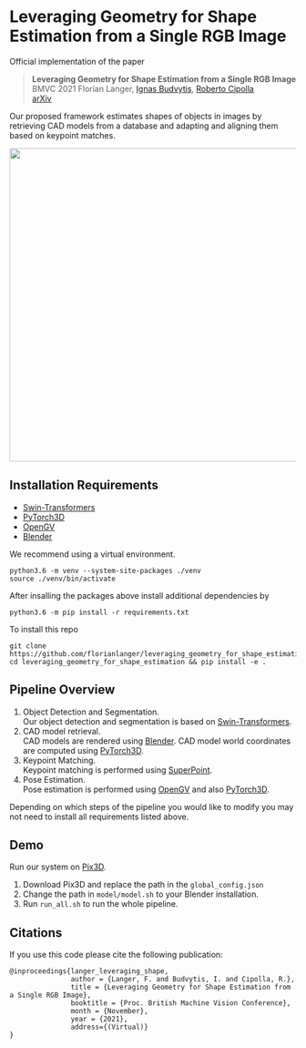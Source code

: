 # Leveraging Geometry for Shape Estimation from a Single RGB Image

Official implementation of the paper

> **Leveraging Geometry for Shape Estimation from a Single RGB Image** \
> BMVC 2021
> Florian Langer, [Ignas Budvytis][ignas], [Roberto Cipolla][roberto] \
> [arXiv][1]

Our proposed framework estimates shapes of objects in images by retrieving CAD models from a database and adapting and aligning them based on keypoint matches.

<div align="center">
  <img src="https://github.com/florianlanger/leveraging_geometry_for_shape_estimation/blob/main/assets/teaser.gif" width="550px" />
</div>


## Installation Requirements
- [Swin-Transformers][swin]
- [PyTorch3D][py3d]
- [OpenGV][ogv]
- [Blender][blend]

We recommend using a virtual environment.
```
python3.6 -m venv --system-site-packages ./venv
source ./venv/bin/activate
```

After insalling the packages above install additional dependencies by
```
python3.6 -m pip install -r requirements.txt
```
To install this repo
```
git clone https://github.com/florianlanger/leveraging_geometry_for_shape_estimation
cd leveraging_geometry_for_shape_estimation && pip install -e .
```

## Pipeline Overview
  1. Object Detection and Segmentation.\
  Our object detection and segmentation is based on [Swin-Transformers][swin].
  2. CAD model retrieval.\
  CAD models are rendered using [Blender][blend]. CAD model world coordinates are computed using [PyTorch3D][py3d].
  3. Keypoint Matching.\
  Keypoint matching is performed using [SuperPoint][super].
  5. Pose Estimation.\
  Pose estimation is performed using [OpenGV][ogv] and also [PyTorch3D][py3d].
  
  Depending on which steps of the pipeline you would like to modify you may not need to install all requirements listed above.


## Demo

Run our system on [Pix3D][pix].
1. Download Pix3D and replace the path in the ```global_config.json```
2. Change the path in ```model/model.sh``` to your Blender installation.
3. Run ```run_all.sh``` to run the whole pipeline.



## Citations
If you use this code please cite the following publication:
```
@inproceedings{langer_leveraging_shape,
               author = {Langer, F. and Budvytis, I. and Cipolla, R.},
               title = {Leveraging Geometry for Shape Estimation from a Single RGB Image},
               booktitle = {Proc. British Machine Vision Conference},
               month = {November},
               year = {2021},
               address={(Virtual)}
}
```

[1]: paper
[ogv]: https://laurentkneip.github.io/opengv/page_installation.html
[blend]: https://www.blender.org/download/
[py3d]: https://github.com/facebookresearch/pytorch3d
[pix]: https://github.com/xingyuansun/pix3d
[swin]: https://github.com/SwinTransformer/Swin-Transformer-Object-Detection
[super]: https://github.com/magicleap/SuperPointPretrainedNetwork
[roberto]: https://mi.eng.cam.ac.uk/~cipolla/
[ignas]: http://mi.eng.cam.ac.uk/~ib255/

